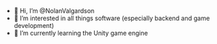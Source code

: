 - 👋 Hi, I’m @NolanValgardson
- 👀 I’m interested in all things software (especially backend and game development)
- 🌱 I’m currently learning the Unity game engine

<!---
NolanValgardson/NolanValgardson is a ✨ special ✨ repository because its `README.md` (this file) appears on your GitHub profile.
You can click the Preview link to take a look at your changes.
--->
